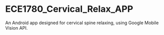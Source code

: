# ECE1780_Cervical_Relax_APP

An Android app designed for cervical spine relaxing, using Google Mobile Vision API.
